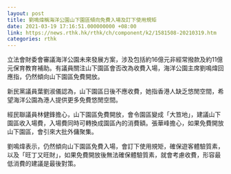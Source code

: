 ```yaml
---
layout: post
title: 劉鳴煒稱海洋公園山下園區傾向免費入場及訂下使用規矩
date: 2021-03-19 17:16:51.000000000 +08:00
link: https://news.rthk.hk/rthk/ch/component/k2/1581508-20210319.htm
categories: rthk
---
```


立法會財委會審議海洋公園未來發展方案，涉及包括約16億元非經常撥款及約11億元保育教育補助。有議員關注山下園區會否改為收費入場，海洋公園主席劉鳴煒回應指，仍然傾向山下園區免費開放。

新民黨議員葉劉淑儀認為，山下園區日後不應收費，她指香港人缺乏悠閒空間，希望海洋公園為港人提供更多免費悠閒空間。

經民聯議員林健鋒擔心，山下園區免費開放，會令園區變成「大笪地」，建議山下園區收入場費，入場費同時可轉換成園區內的消費額。張華峰擔心，如果免費開放山下園區，會引來大批外傭聚集。

劉鳴煒表示，仍然傾向山下園區免費入場，會訂下使用規矩，確保遊客體驗質素，以及「旺丁又旺財」，如果免費開放後無法確保體驗質素，就會考慮收費，形容最低消費的建議是最後對策。
